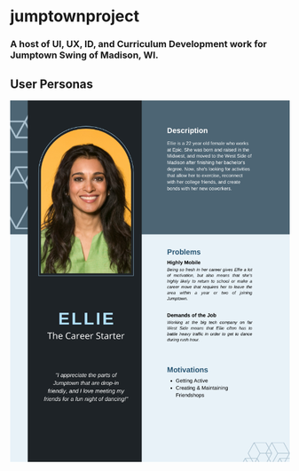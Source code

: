 # jumptownproject
### A host of UI, UX, ID, and Curriculum Development work for Jumptown Swing of Madison, WI.


## User Personas
![Ellie's User Persona](https://github.com/EmilyMabie/jumptownproject/blob/main/UserPersonas/TheCareerStarter.png)
